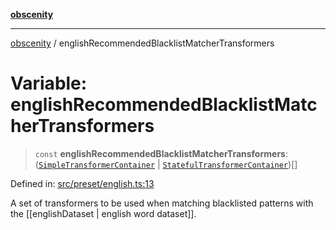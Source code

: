 [**obscenity**](../README.md)

***

[obscenity](../README.md) / englishRecommendedBlacklistMatcherTransformers

# Variable: englishRecommendedBlacklistMatcherTransformers

> `const` **englishRecommendedBlacklistMatcherTransformers**: ([`SimpleTransformerContainer`](../interfaces/SimpleTransformerContainer.md) \| [`StatefulTransformerContainer`](../interfaces/StatefulTransformerContainer.md))[]

Defined in: [src/preset/english.ts:13](https://github.com/jo3-l/obscenity/blob/907e5d7d34bb29e7d66f262535368ae2d124a8eb/src/preset/english.ts#L13)

A set of transformers to be used when matching blacklisted patterns with the
[[englishDataset | english word dataset]].

